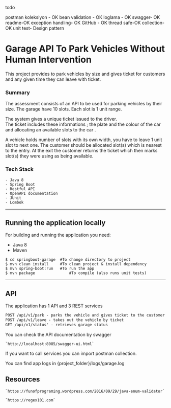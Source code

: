 
todo 

postman koleksiyon - OK 
bean validation - OK
loglama - OK
swagger- OK
readme-OK
exception handling- OK
GitHub - OK
thread safe-OK
collection- OK
unit test- 
Design pattern



# Garage API To Park Vehicles Without Human Intervention

This project provides to park vehicles by size and gives ticket for customers and any given time they can leave with ticket.

### Summary

The assessment consists of an API to be used for parking vehicles by their size.
The garage have 10 slots. Each slot is 1 unit range.


The system gives a unique ticket issued to the driver.  
The ticket includes these informations ; the plate and the colour of the car and allocating an available slots to the car .
 
A vehicle holds number of slots with its own width, you have to leave 1 unit slot to next one. 
The customer should be allocated slot(s) which is nearest to the entry. 
At the exit the customer returns the ticket which then marks slot(s) they were using as being available.
 
 


### Tech Stack

	- Java 8
	- Spring Boot
	- Restful API
	- OpenAPI documentation
	- JUnit
	- Lombok
 
----

## Running the application locally

For building and running the application you need:

- Java 8
- Maven
 
```ssh
$ cd springboot-garage 	#To change directory to project 
$ mvn clean install		#To clean project & install dependency
$ mvn spring-boot:run  	#To run the app
$ mvn package 				#To compile (also runs unit tests)
```

----

## API

The application has 1 API and 3 REST services

```html
POST /api/v1/park - parks the vehicle and gives ticket to the customer
POST /api/v1/leave - takes out the vehicle by ticket
GET /api/v1/status' - retrieves garage status
```
You can check the API documentation by swagger

	`http://localhost:8085/swagger-ui.html`


If you want to call services you can import postman collection.

You can find app logs in {project_folder}/logs/garage.log

## Resources

	`https://funofprograming.wordpress.com/2016/09/29/java-enum-validator`
	
	`https://regex101.com`

 